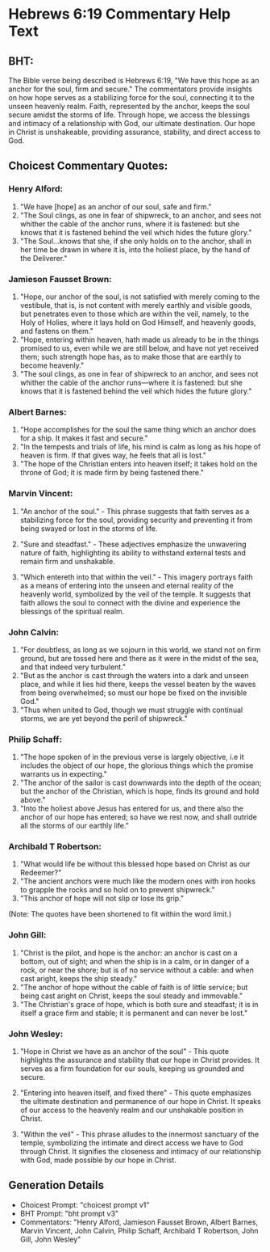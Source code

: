 # Hebrews 6:19 Commentary Help Text

## BHT:
The Bible verse being described is Hebrews 6:19, "We have this hope as an anchor for the soul, firm and secure." The commentators provide insights on how hope serves as a stabilizing force for the soul, connecting it to the unseen heavenly realm. Faith, represented by the anchor, keeps the soul secure amidst the storms of life. Through hope, we access the blessings and intimacy of a relationship with God, our ultimate destination. Our hope in Christ is unshakeable, providing assurance, stability, and direct access to God.

## Choicest Commentary Quotes:
### Henry Alford:
1. "We have [hope] as an anchor of our soul, safe and firm." 
2. "The Soul clings, as one in fear of shipwreck, to an anchor, and sees not whither the cable of the anchor runs, where it is fastened: but she knows that it is fastened behind the veil which hides the future glory."
3. "The Soul...knows that she, if she only holds on to the anchor, shall in her time be drawn in where it is, into the holiest place, by the hand of the Deliverer."

### Jamieson Fausset Brown:
1. "Hope, our anchor of the soul, is not satisfied with merely coming to the vestibule, that is, is not content with merely earthly and visible goods, but penetrates even to those which are within the veil, namely, to the Holy of Holies, where it lays hold on God Himself, and heavenly goods, and fastens on them."
2. "Hope, entering within heaven, hath made us already to be in the things promised to us, even while we are still below, and have not yet received them; such strength hope has, as to make those that are earthly to become heavenly."
3. "The soul clings, as one in fear of shipwreck to an anchor, and sees not whither the cable of the anchor runs—where it is fastened: but she knows that it is fastened behind the veil which hides the future glory."

### Albert Barnes:
1. "Hope accomplishes for the soul the same thing which an anchor does for a ship. It makes it fast and secure."
2. "In the tempests and trials of life, his mind is calm as long as his hope of heaven is firm. If that gives way, he feels that all is lost."
3. "The hope of the Christian enters into heaven itself; it takes hold on the throne of God; it is made firm by being fastened there."

### Marvin Vincent:
1. "An anchor of the soul." - This phrase suggests that faith serves as a stabilizing force for the soul, providing security and preventing it from being swayed or lost in the storms of life.

2. "Sure and steadfast." - These adjectives emphasize the unwavering nature of faith, highlighting its ability to withstand external tests and remain firm and unshakable.

3. "Which entereth into that within the veil." - This imagery portrays faith as a means of entering into the unseen and eternal reality of the heavenly world, symbolized by the veil of the temple. It suggests that faith allows the soul to connect with the divine and experience the blessings of the spiritual realm.

### John Calvin:
1. "For doubtless, as long as we sojourn in this world, we stand not on firm ground, but are tossed here and there as it were in the midst of the sea, and that indeed very turbulent."
2. "But as the anchor is cast through the waters into a dark and unseen place, and while it lies hid there, keeps the vessel beaten by the waves from being overwhelmed; so must our hope be fixed on the invisible God."
3. "Thus when united to God, though we must struggle with continual storms, we are yet beyond the peril of shipwreck."

### Philip Schaff:
1. "The hope spoken of in the previous verse is largely objective, i.e it includes the object of our hope, the glorious things which the promise warrants us in expecting."
2. "The anchor of the sailor is cast downwards into the depth of the ocean; but the anchor of the Christian, which is hope, finds its ground and hold above."
3. "Into the holiest above Jesus has entered for us, and there also the anchor of our hope has entered; so have we rest now, and shall outride all the storms of our earthly life."

### Archibald T Robertson:
1. "What would life be without this blessed hope based on Christ as our Redeemer?"
2. "The ancient anchors were much like the modern ones with iron hooks to grapple the rocks and so hold on to prevent shipwreck."
3. "This anchor of hope will not slip or lose its grip."

(Note: The quotes have been shortened to fit within the word limit.)

### John Gill:
1. "Christ is the pilot, and hope is the anchor: an anchor is cast on a bottom, out of sight; and when the ship is in a calm, or in danger of a rock, or near the shore; but is of no service without a cable: and when cast aright, keeps the ship steady."
2. "The anchor of hope without the cable of faith is of little service; but being cast aright on Christ, keeps the soul steady and immovable."
3. "The Christian's grace of hope, which is both sure and steadfast; it is in itself a grace firm and stable; it is permanent and can never be lost."

### John Wesley:
1. "Hope in Christ we have as an anchor of the soul" - This quote highlights the assurance and stability that our hope in Christ provides. It serves as a firm foundation for our souls, keeping us grounded and secure.

2. "Entering into heaven itself, and fixed there" - This quote emphasizes the ultimate destination and permanence of our hope in Christ. It speaks of our access to the heavenly realm and our unshakable position in Christ.

3. "Within the veil" - This phrase alludes to the innermost sanctuary of the temple, symbolizing the intimate and direct access we have to God through Christ. It signifies the closeness and intimacy of our relationship with God, made possible by our hope in Christ.


## Generation Details
- Choicest Prompt: "choicest prompt v1"
- BHT Prompt: "bht prompt v3"
- Commentators: "Henry Alford, Jamieson Fausset Brown, Albert Barnes, Marvin Vincent, John Calvin, Philip Schaff, Archibald T Robertson, John Gill, John Wesley"
